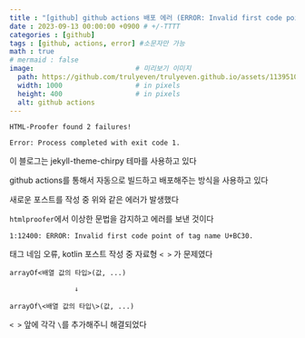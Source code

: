 ```yaml
---
title : "[github] github actions 배포 에러 (ERROR: Invalid first code point of tag name U+BC30.)"
date : 2023-09-13 00:00:00 +0900 # +/-TTTT
categories : [github]
tags : [github, actions, error] #소문자만 가능
math : true
# mermaid : false
image:                         # 미리보기 이미지
  path: https://github.com/trulyeven/trulyeven.github.io/assets/113951017/95de9e69-d9d8-44c7-9426-0502de27a921
  width: 1000                  # in pixels
  height: 400                  # in pixels
  alt: github actions
---
```


```
HTML-Proofer found 2 failures!

Error: Process completed with exit code 1.
```

이 블로그는 jekyll-theme-chirpy 테마를 사용하고 있다

github actions를 통해서 자동으로 빌드하고 배포해주는 방식을 사용하고 있다

새로운 포스트를 작성 중 위와 같은 에러가 발생했다

`htmlproofer`에서 이상한 문법을 감지하고 에러를 보낸 것이다


```
1:12400: ERROR: Invalid first code point of tag name U+BC30.
```

태그 네임 오류, kotlin 포스트 작성 중 자료형 `< >` 가 문제였다

```
arrayOf<배열 값의 타입>(값, ...)

                ↓

arrayOf\<배열 값의 타입\>(값, ...)
```

`< >` 앞에 각각 `\`를 추가해주니 해결되었다